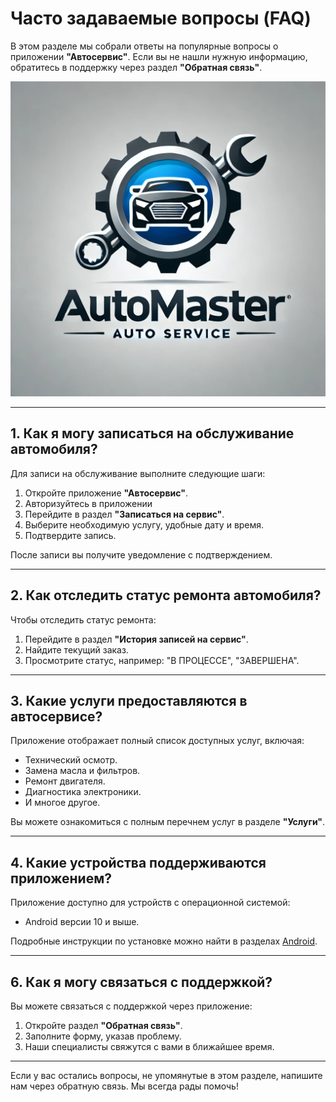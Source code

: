# Часто задаваемые вопросы (FAQ)

В этом разделе мы собрали ответы на популярные вопросы о приложении **"Автосервис"**. Если вы не нашли нужную информацию, обратитесь в поддержку через раздел **"Обратная связь"**.

[![Вернуться к оглавлению](./logo.png)](README.md)

---

## 1. Как я могу записаться на обслуживание автомобиля?

Для записи на обслуживание выполните следующие шаги:

1. Откройте приложение **"Автосервис"**.
2. Авторизуйтесь в приложении
3. Перейдите в раздел **"Записаться на сервис"**.
4. Выберите необходимую услугу, удобные дату и время.
5. Подтвердите запись.

После записи вы получите уведомление с подтверждением.

---

## 2. Как отследить статус ремонта автомобиля?

Чтобы отследить статус ремонта:

1. Перейдите в раздел **"История записей на сервис"**.
2. Найдите текущий заказ.
3. Просмотрите статус, например: "В ПРОЦЕССЕ", "ЗАВЕРШЕНА".

---

## 3. Какие услуги предоставляются в автосервисе?

Приложение отображает полный список доступных услуг, включая:

- Технический осмотр.
- Замена масла и фильтров.
- Ремонт двигателя.
- Диагностика электроники.
- И многое другое.

Вы можете ознакомиться с полным перечнем услуг в разделе **"Услуги"**.

---

## 4. Какие устройства поддерживаются приложением?

Приложение доступно для устройств с операционной системой:

- Android версии 10 и выше.

Подробные инструкции по установке можно найти в разделах [Android](usage/installation/android.md).

---

## 6. Как я могу связаться с поддержкой?

Вы можете связаться с поддержкой через приложение:

1. Откройте раздел **"Обратная связь"**.
2. Заполните форму, указав проблему.
3. Наши специалисты свяжутся с вами в ближайшее время.

---

Если у вас остались вопросы, не упомянутые в этом разделе, напишите нам через обратную связь. Мы всегда рады помочь!
